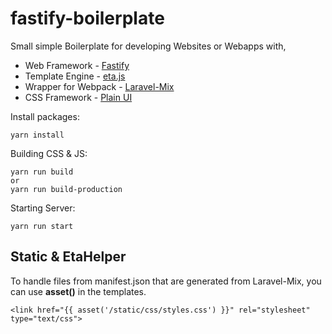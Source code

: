 # fastify-boilerplate

Small simple Boilerplate for developing Websites or Webapps with,

* Web Framework - [Fastify](https://www.fastify.io/)
* Template Engine - [eta.js](https://eta.js.org/)
* Wrapper for Webpack - [Laravel-Mix](https://laravel-mix.com/)
* CSS Framework - [Plain UI](https://plain-ui.com/)

Install packages:

```
yarn install
```

Building CSS & JS:
```
yarn run build
or
yarn run build-production
```

Starting Server:
```
yarn run start
```

## Static & EtaHelper

To handle files from manifest.json that are generated from Laravel-Mix, you can
use **asset()** in the templates.

```
<link href="{{ asset('/static/css/styles.css') }}" rel="stylesheet" type="text/css">
```
